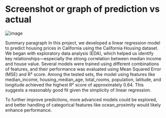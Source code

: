 # Screenshot or graph of prediction vs actual

![image](https://github.com/user-attachments/assets/bbdca067-9d2e-424d-8a15-d01b528bf33b)


Summary paragraph
In this project, we developed a linear regression model to predict housing prices in California using the California Housing dataset. 
We began with exploratory data analysis (EDA), which helped us identify key relationships—especially the strong correlation between median income and house value.
Several models were trained using different combinations of features, and their performance was evaluated using Mean Squared Error (MSE) and R² score.
Among the tested sets, the model using features like median_income, housing_median_age, total_rooms, population, latitude, and longitude achieved the highest R² 
score of approximately 0.64. This suggests a reasonably good fit given the simplicity of linear regression. 

To further improve predictions, more advanced models could be explored, and better handling of categorical features like ocean_proximity would likely enhance performance.
